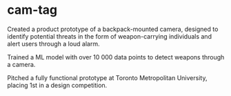 # cam-tag
Created a product prototype of a backpack-mounted camera, designed to identify potential threats in the form of weapon-carrying individuals and alert users through a loud alarm.

Trained a ML model with over 10 000 data points to detect weapons through a camera.

Pitched a fully functional prototype at Toronto Metropolitan University, placing 1st in a design competition.
